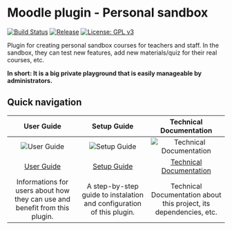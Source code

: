 # Moodle plugin - Personal sandbox
[![Build Status](https://travis-ci.org/cvut-czm/personal_sandbox.svg?branch=master)](https://travis-ci.org/cvut-czm/personal_sandbox)
[![Release](https://img.shields.io/github/release/cvut-czm/personal_sandbox/all.svg)](https://github.com/cvut-czm/personal_sandbox/releases)
[![License: GPL v3](https://img.shields.io/badge/License-GPL%20v3-blue.svg)](https://www.gnu.org/licenses/gpl-3.0)


Plugin for creating personal sandbox courses for teachers and staff. In the sandbox, they can test new features, add new materials/quiz for their real courses, etc. 

**In short: It is a big private playground that is easily manageable by administrators.**

## Quick navigation
| User Guide | Setup Guide | Technical Documentation |
| :--------: | :---------: | :---------------------: |
| ![User Guide](https://raw.githubusercontent.com/wiki/cvut-czm/personal_sandbox/images/users.png) | ![Setup Guide](https://raw.githubusercontent.com/wiki/cvut-czm/personal_sandbox/images/wrench.png) | ![Technical Documentation](https://raw.githubusercontent.com/wiki/cvut-czm/personal_sandbox/images/books.png) |
| [User Guide](https://github.com/cvut-czm/personal_sandbox/wiki/UserGuide) | [Setup Guide](https://github.com/cvut-czm/personal_sandbox/wiki/SetupGuide) | [Technical Documentation](https://github.com/cvut-czm/personal_sandbox/wiki/TechnicalDocumentation) |
| Informations for users about how they can use and benefit from this plugin. | A step-by-step guide to instalation and configuration of this plugin. | Technical Documentation about this project, its dependencies, etc. |
